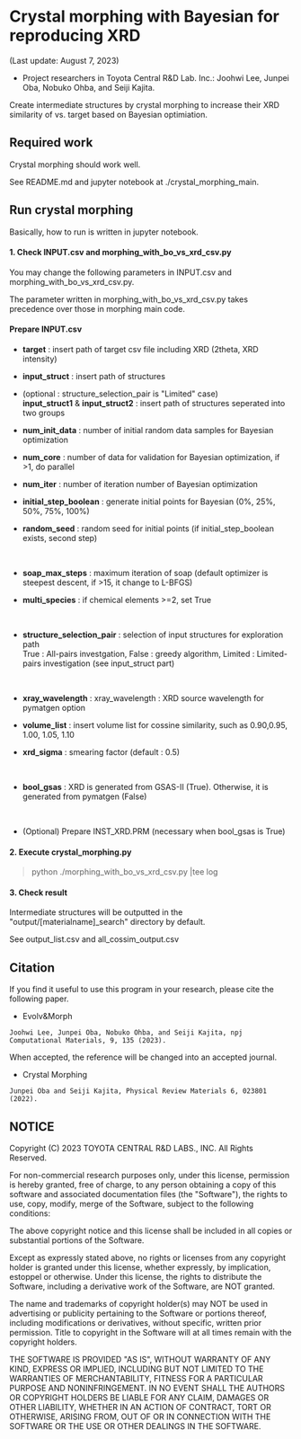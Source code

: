 # Crystal morphing with Bayesian for reproducing XRD

(Last update: August 7, 2023)  
- Project researchers in Toyota Central R&D Lab. Inc.: Joohwi Lee, Junpei Oba, Nobuko Ohba, and Seiji Kajita. <br>

Create intermediate structures by crystal morphing to increase their XRD similarity of vs. target based on Bayesian optimiation. <br>


## Required work
Crystal morphing should work well. <br>

See README.md and jupyter notebook at ./crystal_morphing_main. <br>

## Run crystal morphing

Basically, how to run is written in jupyter notebook.


#### 1. Check INPUT.csv and morphing_with_bo_vs_xrd_csv.py
You may change the following parameters in INPUT.csv and morphing_with_bo_vs_xrd_csv.py.<br>

The parameter written in morphing_with_bo_vs_xrd_csv.py takes precedence over those in morphing main code. 

#### Prepare INPUT.csv
- **target** : insert path of target csv file including XRD (2theta, XRD intensity)

- **input_struct** : insert path of structures
-  (optional : structure_selection_pair is "Limited" case) <br>
  **input_struct1** & **input_struct2** : insert path of structures seperated into two groups

- **num_init_data** : number of initial random data samples for Bayesian optimization <br>

- **num_core** : number of data for validation for Bayesian optimization, if >1, do parallel

- **num_iter** : number of iteration number of Bayesian optimization

- **initial_step_boolean** : generate initial points for Bayesian (0%, 25%, 50%, 75%, 100%)

- **random_seed** : random seed for initial points (if initial_step_boolean exists, second step)
<br>

- **soap_max_steps** : maximum iteration of soap (default optimizer is steepest descent, if >15, it change to L-BFGS)

- **multi_species** : if chemical elements >=2, set True
<br>

- **structure_selection_pair** : selection of input structures for exploration path <br>
  True : All-pairs investgation, False : greedy algorithm, Limited : Limited-pairs investigation (see input_struct part)
<br>

- **xray_wavelength** : xray_wavelength : XRD source wavelength for pymatgen option

- **volume_list** : insert volume list for cossine similarity, such as 0.90,0.95, 1.00, 1.05, 1.10

- **xrd_sigma** : smearing factor (default : 0.5)
<br>

- **bool_gsas** : XRD is generated from GSAS-II (True). Otherwise, it is generated from pymatgen (False)
<br>

- (Optional) Prepare INST_XRD.PRM (necessary when bool_gsas is True)


#### 2. Execute crystal_morphing.py
> python ./morphing_with_bo_vs_xrd_csv.py |tee log

#### 3. Check result
Intermediate structures will be outputted in the "output/[materialname]_search" directory by default.

See output_list.csv and all_cossim_output.csv


## Citation

If you find it useful to use this program in your research, please cite the following paper.

- Evolv&Morph
```
Joohwi Lee, Junpei Oba, Nobuko Ohba, and Seiji Kajita, npj Computational Materials, 9, 135 (2023).
```
When accepted, the reference will be changed into an accepted journal.


- Crystal Morphing
```
Junpei Oba and Seiji Kajita, Physical Review Materials 6, 023801 (2022).
```

## NOTICE

Copyright (C) 2023 TOYOTA CENTRAL R&D LABS., INC. All Rights Reserved.

For non-commercial research purposes only, under this license, permission is hereby granted, free of charge, to any person obtaining a copy of this software and associated documentation files (the "Software"), the rights to use, copy, modify, merge of the Software, subject to the following conditions:

The above copyright notice and this license shall be included in all copies or substantial portions of the Software.

Except as expressly stated above, no rights or licenses from any copyright holder is granted under this license, whether expressly, by implication, estoppel or otherwise.
Under this license, the rights to distribute the Software, including a derivative work of the Software, are NOT granted.

The name and trademarks of copyright holder(s) may NOT be used in advertising or publicity pertaining to the Software or portions thereof, including modifications or derivatives, without specific, written prior permission. Title to copyright in the Software will at all times remain with the copyright holders.

THE SOFTWARE IS PROVIDED "AS IS", WITHOUT WARRANTY OF ANY KIND, EXPRESS OR IMPLIED, INCLUDING BUT NOT LIMITED TO THE WARRANTIES OF MERCHANTABILITY, FITNESS FOR A PARTICULAR PURPOSE AND NONINFRINGEMENT. IN NO EVENT SHALL THE AUTHORS OR COPYRIGHT HOLDERS BE LIABLE FOR ANY CLAIM, DAMAGES OR OTHER LIABILITY, WHETHER IN AN ACTION OF CONTRACT, TORT OR OTHERWISE, ARISING FROM, OUT OF OR IN CONNECTION WITH THE SOFTWARE OR THE USE OR OTHER DEALINGS IN THE SOFTWARE.



